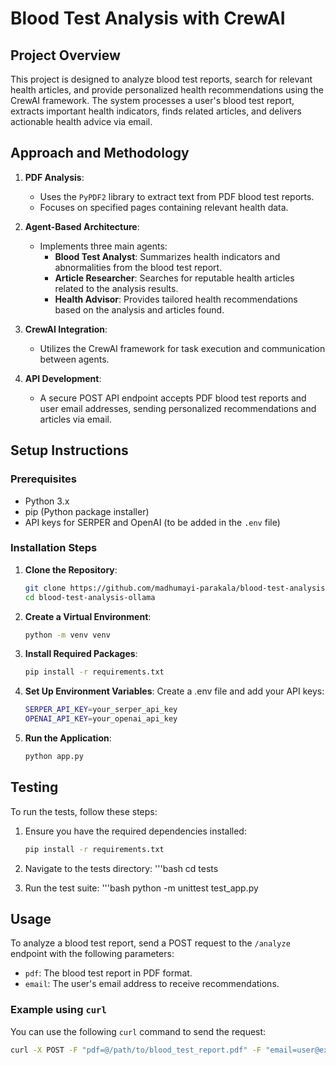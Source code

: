 # Blood Test Analysis with CrewAI

## Project Overview
This project is designed to analyze blood test reports, search for relevant health articles, and provide personalized health recommendations using the CrewAI framework. The system processes a user's blood test report, extracts important health indicators, finds related articles, and delivers actionable health advice via email.

## Approach and Methodology

1. **PDF Analysis**:
   - Uses the `PyPDF2` library to extract text from PDF blood test reports.
   - Focuses on specified pages containing relevant health data.

2. **Agent-Based Architecture**:
   - Implements three main agents:
     - **Blood Test Analyst**: Summarizes health indicators and abnormalities from the blood test report.
     - **Article Researcher**: Searches for reputable health articles related to the analysis results.
     - **Health Advisor**: Provides tailored health recommendations based on the analysis and articles found.

3. **CrewAI Integration**:
   - Utilizes the CrewAI framework for task execution and communication between agents.

4. **API Development**:
   - A secure POST API endpoint accepts PDF blood test reports and user email addresses, sending personalized recommendations and articles via email.

## Setup Instructions

### Prerequisites
- Python 3.x
- pip (Python package installer)
- API keys for SERPER and OpenAI (to be added in the `.env` file)

### Installation Steps

1. **Clone the Repository**:
   ```bash
   git clone https://github.com/madhumayi-parakala/blood-test-analysis-ollama.git
   cd blood-test-analysis-ollama

2. **Create a Virtual Environment**:
   ```bash
   python -m venv venv

3. **Install Required Packages**:
   ```bash
   pip install -r requirements.txt

4. **Set Up Environment Variables**:
   Create a .env file and add your API keys:
   ```bash
   SERPER_API_KEY=your_serper_api_key
   OPENAI_API_KEY=your_openai_api_key

5. **Run the Application**:
   ```bash
   python app.py

## Testing
To run the tests, follow these steps:

1. Ensure you have the required dependencies installed:
   ```bash
   pip install -r requirements.txt

2. Navigate to the tests directory:
   '''bash
   cd tests

3. Run the test suite:
   '''bash
   python -m unittest test_app.py

## Usage

To analyze a blood test report, send a POST request to the `/analyze` endpoint with the following parameters:

- `pdf`: The blood test report in PDF format.
- `email`: The user's email address to receive recommendations.

### Example using `curl`
You can use the following `curl` command to send the request:

```bash
curl -X POST -F "pdf=@/path/to/blood_test_report.pdf" -F "email=user@example.com" http://localhost:5000/analyze






   
